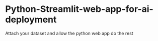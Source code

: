 # Python-Streamlit-web-app-for-ai-deployment

Attach your dataset and allow the python web app do the rest
